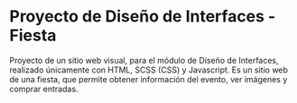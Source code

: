 # Proyecto de Diseño de Interfaces - Fiesta
Proyecto de un sitio web visual, para el módulo de Diseño de Interfaces, realizado únicamente con HTML, SCSS (CSS) y Javascript.
Es un sitio web de una fiesta, que permite obtener información del evento, ver imágenes y comprar entradas.
